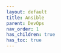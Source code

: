 ```yaml
---
layout: default
title: Ansible
parent: DevOps
nav_order: 1
has_children: true
has_toc: true
---
```

